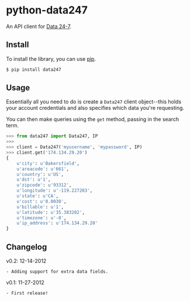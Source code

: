 # python-data247

An API client for [Data 24-7](https://www.data24-7.com/).


## Install

To install the library, you can use
[pip](http://www.pip-installer.org/en/latest/).

```bash
$ pip install data247
```


## Usage

Essentially all you need to do is create a `Data247` client object--this holds
your account credentials and also specifies which data you're requesting.

You can then make queries using the `get` method, passing in the search term.

```python
>>> from data247 import Data247, IP
>>>
>>> client = Data247('myusername', 'mypassword', IP)
>>> client.get('174.134.29.20')
{
    u'city': u'Bakersfield',
    u'areacode': u'661',
    u'country': u'US',
    u'dst': u'1',
    u'zipcode': u'93312',
    u'longitude': u'-119.227203',
    u'state': u'CA',
    u'cost': u'0.0030',
    u'billable': u'1',
    u'latitude': u'35.383202',
    u'timezone': u'-8',
    u'ip_address': u'174.134.29.20'
}
```


## Changelog

v0.2: 12-14-2012

    - Adding support for extra data fields.

v0.1: 11-27-2012

    - First release!
